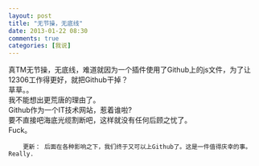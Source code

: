 ```yaml
---
layout: post
title: "无节操，无底线"
date: 2013-01-22 08:30
comments: true
categories: [我说]
---
```

真TM无节操，无底线，难道就因为一个插件使用了Github上的js文件，为了让12306工作得更好，就把Github干掉？  
草草。。  
我不能想出更荒唐的理由了。  
Github作为一个IT技术网站，惹着谁啦?  
要不直接吧海底光缆割断吧，这样就没有任何后顾之忧了。  
Fuck。 

		更新： 后面在各种影响之下，我们终于又可以上Github了。这是一件值得庆幸的事。  Really. 